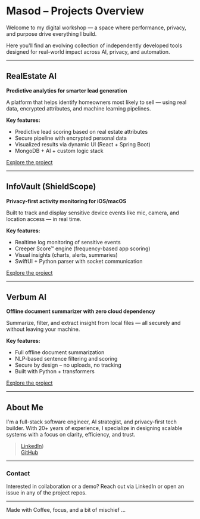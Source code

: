 # Masod – Projects Overview

Welcome to my digital workshop — a space where performance, privacy, and purpose drive everything I build.

Here you'll find an evolving collection of independently developed tools designed for real-world impact across AI, privacy, and automation.

---

## RealEstate AI
**Predictive analytics for smarter lead generation**

A platform that helps identify homeowners most likely to sell — using real data, encrypted attributes, and machine learning pipelines.

**Key features:**
- Predictive lead scoring based on real estate attributes
- Secure pipeline with encrypted personal data
- Visualized results via dynamic UI (React + Spring Boot)
- MongoDB + AI + custom logic stack

[Explore the project](https://github.com/masod/realestate-ai)

---

##  InfoVault (ShieldScope)
**Privacy-first activity monitoring for iOS/macOS**

Built to track and display sensitive device events like mic, camera, and location access — in real time.

**Key features:**
- Realtime log monitoring of sensitive events
- Creeper Score™ engine (frequency-based app scoring)
- Visual insights (charts, alerts, summaries)
- SwiftUI + Python parser with socket communication

 [Explore the project](https://github.com/masod/infovault)

---

## Verbum AI
**Offline document summarizer with zero cloud dependency**

Summarize, filter, and extract insight from local files — all securely and without leaving your machine.

**Key features:**
- Full offline document summarization
- NLP-based sentence filtering and scoring
- Secure by design – no uploads, no tracking
- Built with Python + transformers

[Explore the project](https://github.com/masod/verbum-ai)

---

## About Me

I'm a full-stack software engineer, AI strategist, and privacy-first tech builder. With 20+ years of experience, I specialize in designing scalable systems with a focus on clarity, efficiency, and trust.

> [LinkedIn](https://www.linkedin.com/in/masod-samadi-58942b1a/))  
> [GitHub](https://github.com/Masod)

---

### Contact  
Interested in collaboration or a demo? Reach out via LinkedIn or open an issue in any of the project repos.

---

Made with Coffee, focus, and a bit of mischief … 
